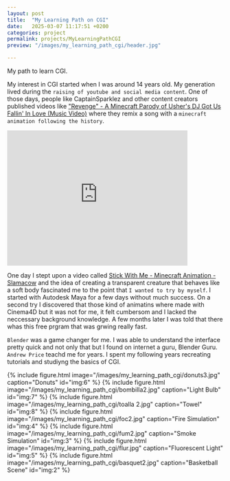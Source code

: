 ```yaml
---
layout: post
title:  "My Learning Path on CGI"
date:   2025-03-07 11:17:51 +0200
categories: project
permalink: projects/MyLearningPathCGI
preview: "/images/my_learning_path_cgi/header.jpg"

---
```

<!-- abstract --> My path to learn CGI.

My interest in CGI started when I was around 14 years old. My generation lived during the ``raising of youtube and social media content``. One of those days, people like CaptainSparklez and other content creators published videos like 
["Revenge" - A Minecraft Parody of Usher's DJ Got Us Fallin' In Love (Music Video)](https://www.youtube.com/watch?v=cPJUBQd-PNM) where they remix a song with a ``minecraft animation following the history``. 

<iframe width="420" height="315" src="https://www.youtube.com/watch?v=cPJUBQd-PNM" frameborder="0" allowfullscreen></iframe>


One day I stept upon a video called  [Stick With Me - Minecraft Animation - Slamacow](https://www.youtube.com/watch?v=iGz7ltTqEfk) and the idea of creating a transparent creature that behaves like a soft body fascinated me to the point that ``I wanted to try by myself``. I started with Autodesk Maya for a few days without much success. On a second try I discovered that those kind of animatins where made with Cinema4D but it was not for me, it felt cumbersom and I lacked the neccessary background knowledge. A few months later I was told that there whas this free prgram that was grwing really fast.

``Blender`` was a game changer for me. I was able to understand the interface pretty quick and not only that but I found on internet a guru, Blender Guru. ``Andrew Price`` teachd me for years. I spent my following years recreating tutorials and studiyng the basics of CGI.

{% include figure.html image="/images/my_learning_path_cgi/donuts3.jpg" 
    caption="Donuts" 
    id="img:6"
%}
{% include figure.html image="/images/my_learning_path_cgi/bombilla2.jpg" 
    caption="Light Bulb" 
    id="img:7"
%}
{% include figure.html image="/images/my_learning_path_cgi/toalla 2.jpg" 
    caption="Towel" 
    id="img:8"
%}
{% include figure.html image="/images/my_learning_path_cgi/foc2.jpg" 
    caption="Fire Simulation" 
    id="img:4"
%}
{% include figure.html image="/images/my_learning_path_cgi/fum2.jpg" 
    caption="Smoke Simulation" 
    id="img:3"
%}
{% include figure.html image="/images/my_learning_path_cgi/flur.jpg" 
    caption="Fluorescent Light" 
    id="img:5"
%}
{% include figure.html image="/images/my_learning_path_cgi/basquet2.jpg" 
    caption="Basketball Scene" 
    id="img:2"
%}


